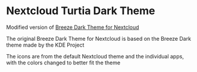 # Nextcloud Turtia Dark Theme

Modified version of [Breeze Dark Theme for Nextcloud](https://github.com/mwalbeck/nextcloud-breeze-dark)

The original Breeze Dark Theme for Nextcloud is based on the Breeze Dark theme made by the KDE Project

The icons are from the default Nextcloud theme and the individual apps, with the colors changed to better fit the theme
